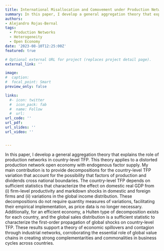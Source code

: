```yaml
---
title: International Misallocation and Comovement under Production Networks
summary: In this paper, I develop a general aggregation theory that explains the role of production networks in country-level TFP. This theory applies to a distorted production network open economy with endogenous factor supply. My main contribution is to provide decompositions for the country-level TFP variation that account for the possibility that factors of production and dividends cross national boundaries. The country-level TFP depends on sufficient statistics that characterize the effect on domestic real GDP from (i) firm-level productivity and markdown shocks in domestic and foreign firms and (ii) variations in the global income distribution. These decompositions do not require quantity measures of variations, facilitating their empirical implementation, as price data is no longer necessary. Additionally, for an efficient economy, a Hulten type of decomposition exists for each country, and the global sales distribution is a sufficient statistic to characterize the first-order propagation of global shocks on country-level TFP. These results support a theory of economic spillovers and contagion through industrial networks, corroborating the essential role of global value chains in creating strong complementarities and commonalities in business cycles across countries.
authors:
- Alejandro Rojas-Bernal
tags:
  - Production Networks
  - Heterogeneity
  - Open Economy
date: '2023-08-10T12:25:00Z'
featured: true

# Optional external URL for project (replaces project detail page).
external_link: ''

image:
#  caption: 
#  focal_point: Smart
preview_only: false

links:
  #- icon: twitter
  #  icon_pack: fab
  #  name: Follow
  #  url: 
url_code: ''
url_pdf: 
url_slides: ''
url_video: ''


---
```


In this paper, I develop a general aggregation theory that explains the role of production networks in country-level TFP. This theory applies to a distorted production network open economy with endogenous factor supply. My main contribution is to provide decompositions for the country-level TFP variation that account for the possibility that factors of production and dividends cross national boundaries. The country-level TFP depends on sufficient statistics that characterize the effect on domestic real GDP from (i) firm-level productivity and markdown shocks in domestic and foreign firms and (ii) variations in the global income distribution. These decompositions do not require quantity measures of variations, facilitating their empirical implementation, as price data is no longer necessary. Additionally, for an efficient economy, a Hulten type of decomposition exists for each country, and the global sales distribution is a sufficient statistic to characterize the first-order propagation of global shocks on country-level TFP. These results support a theory of economic spillovers and contagion through industrial networks, corroborating the essential role of global value chains in creating strong complementarities and commonalities in business cycles across countries.
